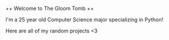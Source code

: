 ++ Welcome to The Gloom Tomb ++ 


I'm a 25 year old Computer Science major specializing in Python!

Here are all of my random projects <3



